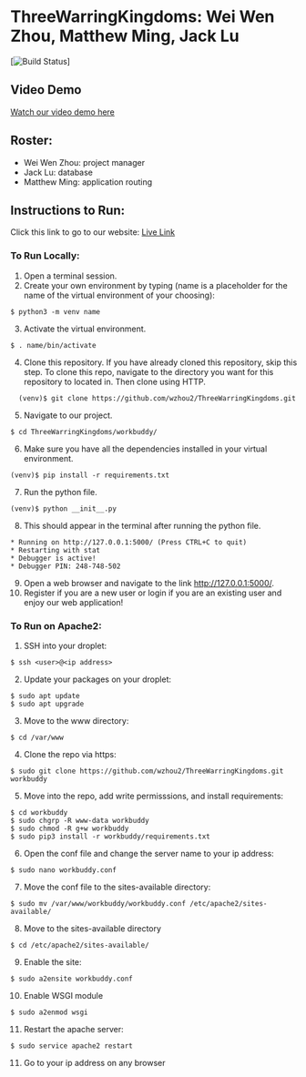# ThreeWarringKingdoms: Wei Wen Zhou, Matthew Ming, Jack Lu

[![Build Status](https://travis-ci.org/wzhou2/ThreeWarringKingdoms.svg?branch=master)]

## Video Demo
[Watch our video demo here](https://youtu.be/w4YqzRvPxPg)

## Roster:
- Wei Wen Zhou: project manager
- Jack Lu: database
- Matthew Ming: application routing


## Instructions to Run:
Click this link to go to our website: [Live Link](http://206.189.184.181/)
### To Run Locally:
1. Open a terminal session.
2. Create your own environment by typing (name is a placeholder for the name of the virtual environment of your choosing):
```
$ python3 -m venv name
```
3. Activate the virtual environment.
```
$ . name/bin/activate
```
4. Clone this repository. If you have already cloned this repository, skip this step. To clone this repo, navigate to the directory you want for this repository to located in. Then clone using HTTP.
```
  (venv)$ git clone https://github.com/wzhou2/ThreeWarringKingdoms.git
```
5. Navigate to our project.
```
$ cd ThreeWarringKingdoms/workbuddy/
```
6. Make sure you have all the dependencies installed in your virtual environment.
```
(venv)$ pip install -r requirements.txt
```
7. Run the python file.
```
(venv)$ python __init__.py
```
8. This should appear in the terminal after running the python file.   
```
* Running on http://127.0.0.1:5000/ (Press CTRL+C to quit)
* Restarting with stat
* Debugger is active!
* Debugger PIN: 248-748-502
```
9. Open a web browser and navigate to the link http://127.0.0.1:5000/.
10. Register if you are a new user or login if you are an existing user and enjoy our web application!

### To Run on Apache2:
1. SSH into your droplet:
```
$ ssh <user>@<ip address>
```
2. Update your packages on your droplet:
```
$ sudo apt update
$ sudo apt upgrade
```
3. Move to the www directory:
```
$ cd /var/www
```
4. Clone the repo via https:
```
$ sudo git clone https://github.com/wzhou2/ThreeWarringKingdoms.git workbuddy
```
5. Move into the repo, add write permisssions, and install requirements:
```
$ cd workbuddy
$ sudo chgrp -R www-data workbuddy
$ sudo chmod -R g+w workbuddy
$ sudo pip3 install -r workbuddy/requirements.txt
```
6. Open the conf file and change the server name to your ip address:
```
$ sudo nano workbuddy.conf
```
7. Move the conf file to the sites-available directory:
```
$ sudo mv /var/www/workbuddy/workbuddy.conf /etc/apache2/sites-available/
```
8. Move to the sites-available directory
```
$ cd /etc/apache2/sites-available/
```
9. Enable the site:
```
$ sudo a2ensite workbuddy.conf
```
10. Enable WSGI module
```
$ sudo a2enmod wsgi
```
11. Restart the apache server:
```
$ sudo service apache2 restart
```
11. Go to your ip address on any browser
